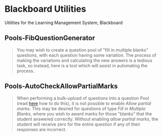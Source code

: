 # Blackboard Utilities
Utilities for the Learning Management System, Blackboard


## Pools-FibQuestionGenerator

> You may wish to create a question pool of "fill in multiple blanks" questions, with each question having some variation. The process of making the variations and calculating the new answers is a tedious task, so instead, here is a tool which will assist in automating the process.


## Pools-AutoCheckAllowPartialMarks

> When performing a bulk-upload of questions into a question Pool (read [here](https://help.blackboard.com/Learn/Instructor/Tests_Pools_Surveys/Reuse_Questions/Upload_Questions) how to do this), it is not possible to enable *Allow partial marks*. This may be desired for questions of type *Fill in Multiple Blanks*, where you wish to award marks for those "blanks" that the student answered correctly. Without enabling *allow partial marks*, the student will receive zero for the entire question if any of their responses are incorrect.
